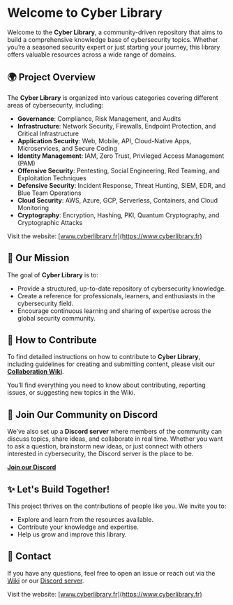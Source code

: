 # Welcome to Cyber Library

Welcome to the **Cyber Library**, a community-driven repository that aims to build a comprehensive knowledge base of cybersecurity topics. Whether you’re a seasoned security expert or just starting your journey, this library offers valuable resources across a wide range of domains.

## 🌍 Project Overview

The **Cyber Library** is organized into various categories covering different areas of cybersecurity, including:

- **Governance**: Compliance, Risk Management, and Audits
- **Infrastructure**: Network Security, Firewalls, Endpoint Protection, and Critical Infrastructure
- **Application Security**: Web, Mobile, API, Cloud-Native Apps, Microservices, and Secure Coding
- **Identity Management**: IAM, Zero Trust, Privileged Access Management (PAM)
- **Offensive Security**: Pentesting, Social Engineering, Red Teaming, and Exploitation Techniques
- **Defensive Security**: Incident Response, Threat Hunting, SIEM, EDR, and Blue Team Operations
- **Cloud Security**: AWS, Azure, GCP, Serverless, Containers, and Cloud Monitoring
- **Cryptography**: Encryption, Hashing, PKI, Quantum Cryptography, and Cryptographic Attacks

Visit the website: [www.cyberlibrary.fr](https://www.cyberlibrary.fr)

## 🎯 Our Mission

The goal of **Cyber Library** is to:
- Provide a structured, up-to-date repository of cybersecurity knowledge.
- Create a reference for professionals, learners, and enthusiasts in the cybersecurity field.
- Encourage continuous learning and sharing of expertise across the global security community.

## 📄 How to Contribute

To find detailed instructions on how to contribute to **Cyber Library**, including guidelines for creating and submitting content, please visit our **[Collaboration Wiki](https://github.com/yourusername/cyber-library/wiki/Collaboration-Guide)**.

You’ll find everything you need to know about contributing, reporting issues, or suggesting new topics in the Wiki.

## 💬 Join Our Community on Discord

We’ve also set up a **Discord server** where members of the community can discuss topics, share ideas, and collaborate in real time. Whether you want to ask a question, brainstorm new ideas, or just connect with others interested in cybersecurity, the Discord server is the place to be.

**[Join our Discord](https://discord.gg/DWfu64dY)**

## ✨ Let's Build Together!

This project thrives on the contributions of people like you. We invite you to:
- Explore and learn from the resources available.
- Contribute your knowledge and expertise.
- Help us grow and improve this library.

## 📧 Contact

If you have any questions, feel free to open an issue or reach out via the [Wiki](https://github.com/yourusername/cyber-library/wiki) or our [Discord server](https://discord.com/invite/your-invite-link).

Visit the website: [www.cyberlibrary.fr](https://www.cyberlibrary.fr)